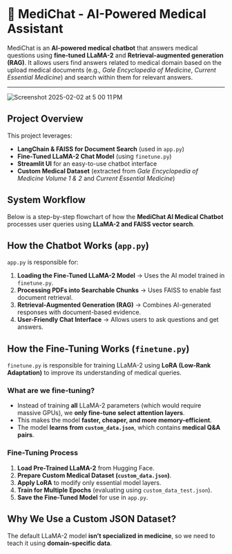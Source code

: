 # 🏥 MediChat - AI-Powered Medical Assistant

MediChat is an **AI-powered medical chatbot** that answers medical questions using **fine-tuned LLaMA-2** and **Retrieval-augmented generation (RAG)**. It allows users find answers related to medical domain based on the upload medical documents (e.g., *Gale Encyclopedia of Medicine*, *Current Essential Medicine*) and search within them for relevant answers.

---

![Screenshot 2025-02-02 at 5 00 11 PM](https://github.com/user-attachments/assets/8f6e71f7-01af-4c64-8c11-0133f60a0786)

## **Project Overview**
This project leverages:
- **LangChain & FAISS for Document Search** (used in `app.py`)
- **Fine-Tuned LLaMA-2 Chat Model** (using `finetune.py`)
- **Streamlit UI** for an easy-to-use chatbot interface
- **Custom Medical Dataset** (extracted from *Gale Encyclopedia of Medicine Volume 1 & 2* and *Current Essential Medicine*)

## System Workflow

Below is a step-by-step flowchart of how the **MediChat AI Medical Chatbot** processes user queries using **LLaMA-2 and FAISS vector search**.


## **How the Chatbot Works (`app.py`)**
`app.py` is responsible for:
1. **Loading the Fine-Tuned LLaMA-2 Model** → Uses the AI model trained in `finetune.py`.
2. **Processing PDFs into Searchable Chunks** → Uses FAISS to enable fast document retrieval.
3. **Retrieval-Augmented Generation (RAG)** → Combines AI-generated responses with document-based evidence.
4. **User-Friendly Chat Interface** → Allows users to ask questions and get answers.

## **How the Fine-Tuning Works (`finetune.py`)**
`finetune.py` is responsible for training LLaMA-2 using **LoRA (Low-Rank Adaptation)** to improve its understanding of medical queries.

### **What are we fine-tuning?**
- Instead of training **all** LLaMA-2 parameters (which would require massive GPUs), we **only fine-tune select attention layers**.
- This makes the model **faster, cheaper, and more memory-efficient**.
- The model **learns from `custom_data.json`**, which contains **medical Q&A pairs**.

### **Fine-Tuning Process**
1. **Load Pre-Trained LLaMA-2** from Hugging Face.
2. **Prepare Custom Medical Dataset (`custom_data.json`)**.
3. **Apply LoRA** to modify only essential model layers.
4. **Train for Multiple Epochs** (evaluating using `custom_data_test.json`).
5. **Save the Fine-Tuned Model** for use in `app.py`.

## **Why We Use a Custom JSON Dataset?**
The default LLaMA-2 model **isn’t specialized in medicine**, so we need to teach it using **domain-specific data**.
